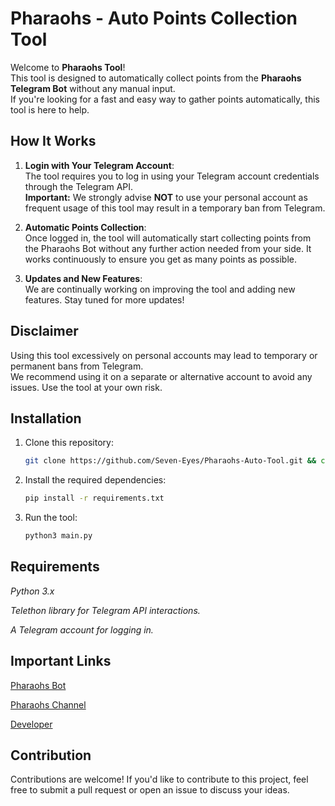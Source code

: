 # Pharaohs - Auto Points Collection Tool

Welcome to **Pharaohs Tool**!  
This tool is designed to automatically collect points from the **Pharaohs Telegram Bot** without any manual input.  
If you're looking for a fast and easy way to gather points automatically, this tool is here to help.

## How It Works

1. **Login with Your Telegram Account**:  
   The tool requires you to log in using your Telegram account credentials through the Telegram API.  
   **Important:** We strongly advise **NOT** to use your personal account as frequent usage of this tool may result in a temporary ban from Telegram.

2. **Automatic Points Collection**:  
   Once logged in, the tool will automatically start collecting points from the Pharaohs Bot without any further action needed from your side. It works continuously to ensure you get as many points as possible.

3. **Updates and New Features**:  
   We are continually working on improving the tool and adding new features. Stay tuned for more updates!

## Disclaimer

Using this tool excessively on personal accounts may lead to temporary or permanent bans from Telegram.  
We recommend using it on a separate or alternative account to avoid any issues. Use the tool at your own risk.

## Installation

1. Clone this repository:
   ```bash
   git clone https://github.com/Seven-Eyes/Pharaohs-Auto-Tool.git && cd Pharaohs-Auto-Tool
   ```
2. Install the required dependencies:
   ```bash
   pip install -r requirements.txt
   ```
3. Run the tool:
   ```bash
   python3 main.py
   ```



## Requirements

*Python 3.x*

*Telethon library for Telegram API interactions.*

*A Telegram account for logging in.*


## Important Links

[Pharaohs Bot](https://t.me/JJ3BOT)

[Pharaohs Channel](https://t.me/VBEBV)

[Developer](https://t.me/RReRe)


## Contribution

Contributions are welcome!
If you'd like to contribute to this project, feel free to submit a pull request or open an issue to discuss your ideas.

